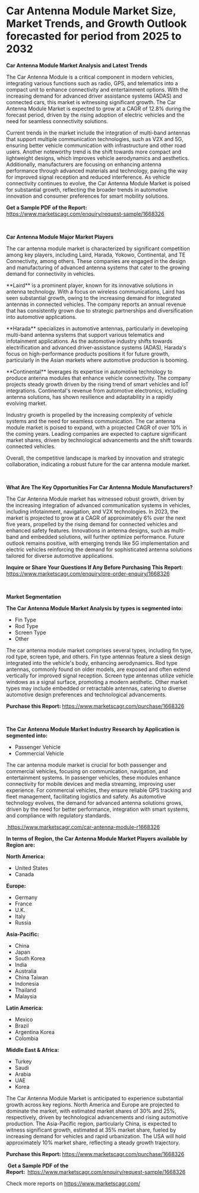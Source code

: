 <p><h1>Car Antenna Module Market Size, Market Trends, and Growth Outlook forecasted for period from 2025 to 2032</h1></p><p><strong>Car Antenna Module Market Analysis and Latest Trends</strong></p>
<p><p>The Car Antenna Module is a critical component in modern vehicles, integrating various functions such as radio, GPS, and telematics into a compact unit to enhance connectivity and entertainment options. With the increasing demand for advanced driver assistance systems (ADAS) and connected cars, this market is witnessing significant growth. The Car Antenna Module Market is expected to grow at a CAGR of 12.8% during the forecast period, driven by the rising adoption of electric vehicles and the need for seamless connectivity solutions.</p><p>Current trends in the market include the integration of multi-band antennas that support multiple communication technologies, such as V2X and 5G, ensuring better vehicle communication with infrastructure and other road users. Another noteworthy trend is the shift towards more compact and lightweight designs, which improves vehicle aerodynamics and aesthetics. Additionally, manufacturers are focusing on enhancing antenna performance through advanced materials and technology, paving the way for improved signal reception and reduced interference. As vehicle connectivity continues to evolve, the Car Antenna Module Market is poised for substantial growth, reflecting the broader trends in automotive innovation and consumer preferences for smart mobility solutions.</p></p>
<p><strong>Get a Sample PDF of the Report:&nbsp;</strong> <a href="https://www.marketscagr.com/enquiry/request-sample/1668326?utm_campaign=2304&utm_medium=2&utm_source=Github&utm_content=ia&utm_term=08032025&utm_id=car-antenna-module">https://www.marketscagr.com/enquiry/request-sample/1668326</a></p>
<p>&nbsp;</p>
<p><strong>Car Antenna Module Major Market Players</strong></p>
<p><p>The car antenna module market is characterized by significant competition among key players, including Laird, Harada, Yokowo, Continental, and TE Connectivity, among others. These companies are engaged in the design and manufacturing of advanced antenna systems that cater to the growing demand for connectivity in vehicles.</p><p>**Laird** is a prominent player, known for its innovative solutions in antenna technology. With a focus on wireless communications, Laird has seen substantial growth, owing to the increasing demand for integrated antennas in connected vehicles. The company reports an annual revenue that has consistently grown due to strategic partnerships and diversification into automotive applications.</p><p>**Harada** specializes in automotive antennas, particularly in developing multi-band antenna systems that support various telematics and infotainment applications. As the automotive industry shifts towards electrification and advanced driver-assistance systems (ADAS), Harada's focus on high-performance products positions it for future growth, particularly in the Asian markets where automotive production is booming.</p><p>**Continental** leverages its expertise in automotive technology to produce antenna modules that enhance vehicle connectivity. The company projects steady growth driven by the rising trend of smart vehicles and IoT integrations. Continental's revenue from automotive electronics, including antenna solutions, has shown resilience and adaptability in a rapidly evolving market.</p><p>Industry growth is propelled by the increasing complexity of vehicle systems and the need for seamless communication. The car antenna module market is poised to expand, with a projected CAGR of over 10% in the coming years. Leading companies are expected to capture significant market shares, driven by technological advancements and the shift towards connected vehicles.</p><p>Overall, the competitive landscape is marked by innovation and strategic collaboration, indicating a robust future for the car antenna module market.</p></p>
<p>&nbsp;</p>
<p><strong>What Are The Key Opportunities For Car Antenna Module Manufacturers?</strong></p>
<p><p>The Car Antenna Module market has witnessed robust growth, driven by the increasing integration of advanced communication systems in vehicles, including infotainment, navigation, and V2X technologies. In 2023, the market is projected to grow at a CAGR of approximately 6% over the next five years, propelled by the rising demand for connected vehicles and enhanced safety features. Innovations in antenna designs, such as multi-band and embedded solutions, will further optimize performance. Future outlook remains positive, with emerging trends like 5G implementation and electric vehicles reinforcing the demand for sophisticated antenna solutions tailored for diverse automotive applications.</p></p>
<p><strong>Inquire or Share Your Questions If Any Before Purchasing This Report:</strong> <a href="https://www.marketscagr.com/enquiry/pre-order-enquiry/1668326?utm_campaign=2304&utm_medium=2&utm_source=Github&utm_content=ia&utm_term=08032025&utm_id=car-antenna-module">https://www.marketscagr.com/enquiry/pre-order-enquiry/1668326</a></p>
<p>&nbsp;</p>
<p><strong>Market Segmentation</strong></p>
<p><strong>The Car Antenna Module Market Analysis by types is segmented into:</strong></p>
<p><ul><li>Fin Type</li><li>Rod Type</li><li>Screen Type</li><li>Other</li></ul></p>
<p><p>The car antenna module market comprises several types, including fin type, rod type, screen type, and others. Fin type antennas feature a sleek design integrated into the vehicle's body, enhancing aerodynamics. Rod type antennas, commonly found on older models, are exposed and often extend vertically for improved signal reception. Screen type antennas utilize vehicle windows as a signal surface, promoting a modern aesthetic. Other market types may include embedded or retractable antennas, catering to diverse automotive design preferences and technological advancements.</p></p>
<p><strong>Purchase this Report:&nbsp;</strong><a href="https://www.marketscagr.com/purchase/1668326?utm_campaign=2304&utm_medium=2&utm_source=Github&utm_content=ia&utm_term=08032025&utm_id=car-antenna-module">https://www.marketscagr.com/purchase/1668326</a></p>
<p>&nbsp;</p>
<p><strong>The Car Antenna Module Market Industry Research by Application is segmented into:</strong></p>
<p><ul><li>Passenger Vehicle</li><li>Commercial Vehicle</li></ul></p>
<p><p>The car antenna module market is crucial for both passenger and commercial vehicles, focusing on communication, navigation, and entertainment systems. In passenger vehicles, these modules enhance connectivity for mobile devices and media streaming, improving user experience. For commercial vehicles, they ensure reliable GPS tracking and fleet management, facilitating logistics and safety. As automotive technology evolves, the demand for advanced antenna solutions grows, driven by the need for better performance, integration with smart systems, and compliance with regulatory standards.</p></p>
<p><a href="https://www.marketscagr.com/car-antenna-module-r1668326?utm_campaign=2304&utm_medium=2&utm_source=Github&utm_content=ia&utm_term=08032025&utm_id=car-antenna-module">&nbsp;https://www.marketscagr.com/car-antenna-module-r1668326</a></p>
<p><strong>In terms of Region, the Car Antenna Module Market Players available by Region are:</strong></p>
<p>
    <p> <strong> North America: </strong>
        <ul>
            <li>United States</li>
            <li>Canada</li>
        </ul>
        </p> 
    <p> <strong> Europe: </strong>
        <ul>
            <li>Germany</li>
            <li>France</li>
            <li>U.K.</li>
            <li>Italy</li>
            <li>Russia</li>
        </ul>
        </p> 
    <p> <strong> Asia-Pacific: </strong>
        <ul>
            <li>China</li>
            <li>Japan</li>
            <li>South Korea</li>
            <li>India</li>
            <li>Australia</li>
            <li>China Taiwan</li>
            <li>Indonesia</li>
            <li>Thailand</li>
            <li>Malaysia</li>
        </ul>
        </p> 
    <p> <strong> Latin America: </strong>
        <ul>
            <li>Mexico</li>
            <li>Brazil</li>
            <li>Argentina Korea</li>
            <li>Colombia</li>
        </ul>
        </p> 
    <p> <strong> Middle East & Africa: </strong>
        <ul>
            <li>Turkey</li>
            <li>Saudi</li>
            <li>Arabia</li>
            <li>UAE</li>
            <li>Korea</li>
        </ul>
    </p>
    </p>
<p><p>The Car Antenna Module Market is anticipated to experience substantial growth across key regions. North America and Europe are projected to dominate the market, with estimated market shares of 30% and 25%, respectively, driven by technological advancements and rising automotive production. The Asia-Pacific region, particularly China, is expected to witness significant growth, estimated at 35% market share, fueled by increasing demand for vehicles and rapid urbanization. The USA will hold approximately 10% market share, reflecting a steady growth trajectory.</p></p>
<p><strong>Purchase this Report: </strong><a href="https://www.marketscagr.com/purchase/1668326?utm_campaign=2304&utm_medium=2&utm_source=Github&utm_content=ia&utm_term=08032025&utm_id=car-antenna-module">https://www.marketscagr.com/purchase/1668326</a></p>
<p>&nbsp;<strong>Get a Sample PDF of the Report:&nbsp;&nbsp;</strong><a href="https://www.marketscagr.com/enquiry/request-sample/1668326?utm_campaign=2304&utm_medium=2&utm_source=Github&utm_content=ia&utm_term=08032025&utm_id=car-antenna-module">https://www.marketscagr.com/enquiry/request-sample/1668326</a></p>
<p><strong></strong></p>
<p>Check more reports on <a href="https://www.marketscagr.com/?utm_campaign=2304&utm_medium=2&utm_source=Github&utm_content=ia&utm_term=08032025&utm_id=car-antenna-module">https://www.marketscagr.com/</a></p>